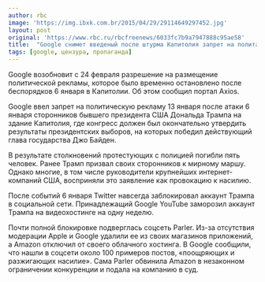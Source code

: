 ```yaml
---
author: rbc
image: 'https://img.ibxk.com.br/2015/04/29/29114649297452.jpg'
layout: post
original: 'https://www.rbc.ru/rbcfreenews/6033fc7b9a7947888c95ae58'
title:  "Google снимет введеный после штурма Капитолия запрет на политагитацию"
tags: [google, цензура, пропаганда]
---
```

Google возобновит с 24 февраля разрешение на размещение политической рекламы, которое было временно остановлено после беспорядков 6 января в Капитолии. Об этом сообщил портал Axios.

Google ввел запрет на политическую рекламу 13 января после атаки 6 января сторонников бывшего президента США Дональда Трампа на здание Капитолия, где конгресс должен был окончательно утвердить результаты президентских выборов, на которых победил действующий глава государства Джо Байден.

В результате столкновений протестующих с полицией погибли пять человек. Ранее Трамп призвал своих сторонников к мирному маршу. Однако многие, в том числе руководители крупнейших интернет-компаний США, восприняли это заявление как провокацию к насилию.

После событий 6 января Twitter навсегда заблокировал аккаунт Трампа в социальной сети. Принадлежащий Google YouTube заморозил аккаунт Трампа на видеохостинге на одну неделю.

Почти полной блокировке подверглась соцсеть Parler. Из-за отсутствия модерации Apple и Google удалили ее из своих магазинов приложений, а Amazon отключил от своего облачного хостинга. В Google сообщили, что нашли в соцсети около 100 примеров постов, «поощряющих и разжигающих насилие». Сама Parler обвинила Amazon в незаконном ограничении конкуренции и подала на компанию в суд.
